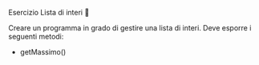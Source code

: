 Esercizio Lista di interi 🛴

Creare un programma in grado di gestire una lista di interi. Deve esporre i seguenti metodi:
- getMassimo()
